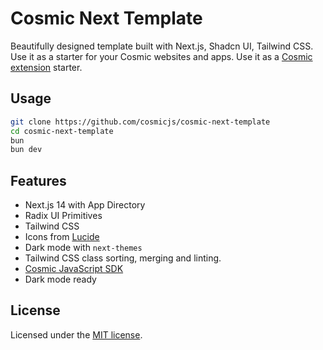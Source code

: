 # Cosmic Next Template

Beautifully designed template built with Next.js, Shadcn UI, Tailwind CSS. Use it as a starter for your Cosmic websites and apps. Use it as a [Cosmic extension](https://www.cosmicjs.com/docs/dashboard/buckets#extensions) starter.

## Usage

```bash
git clone https://github.com/cosmicjs/cosmic-next-template
cd cosmic-next-template
bun
bun dev
```

## Features

- Next.js 14 with App Directory
- Radix UI Primitives
- Tailwind CSS
- Icons from [Lucide](https://lucide.dev)
- Dark mode with `next-themes`
- Tailwind CSS class sorting, merging and linting.
- [Cosmic JavaScript SDK](https://www.npmjs.com/package/@cosmicjs/sdk)
- Dark mode ready

## License

Licensed under the [MIT license](https://github.com/cosmicjs/cosmic-next-template/blob/main/LICENSE.md).
